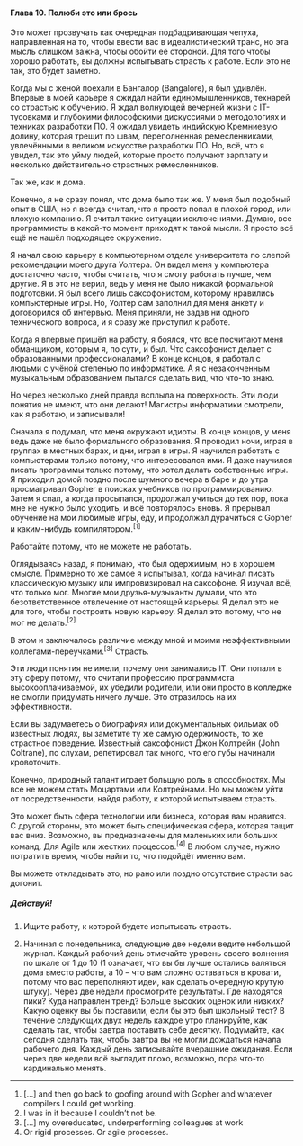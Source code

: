 #### Глава 10. Полюби это или брось

Это может прозвучать как очередная подбадривающая чепуха, направленная на то, чтобы ввести вас в
идеалистический транс, но эта мысль слишком важна, чтобы обойти её стороной. Для того чтобы хорошо
работать, вы должны испытывать страсть к работе. Если это не так, это будет заметно.

Когда мы с женой поехали в Бангалор (Bangalore), я был удивлён. Впервые в моей карьере я ожидал
найти единомышленников, технарей со страстью к обучению. Я ждал волнующей вечерней жизни с IT-
тусовками и глубокими философскими дискуссиями о методологиях и техниках разработки ПО. Я ожидал
увидеть индийскую Кремниевую долину, которая трещит по швам, переполненная ремесленниками,
увлечёнными в великом искусстве разработки ПО. Но, всё, что я увидел, так это уйму людей, которые
просто получают зарплату и несколько действительно страстных ремесленников.

Так же, как и дома.

Конечно, я не сразу понял, что дома было так же. У меня был подобный опыт в США, но я всегда считал,
что я просто попал в плохой город, или плохую компанию. Я считал такие ситуации исключениями. Думаю,
все программисты в какой-то момент приходят к такой мысли. Я просто всё ещё не нашёл подходящее
окружение.

Я начал свою карьеру в компьютерном отделе университета по слепой рекомендации моего друга Уолтера.
Он видел меня у компьютера достаточно часто, чтобы считать, что я смогу  работать лучше,
чем другие. Я в это не верил, ведь у меня не было никакой формальной подготовки. Я был всего лишь
саксофонистом, которому нравились компьютерные игры. Но, Уолтер сам заполнил для меня анкету и
договорился об интервью. Меня приняли, не задав ни одного технического вопроса, и я сразу же
приступил к работе.

Когда я впервые пришёл на работу, я боялся, что все посчитают меня обманщиком, которым я, по сути,
и был. Что саксофонист делает с образованными профессионалами? В конце концов, я работал с людьми
с учёной степенью по информатике. А я с незаконченным музыкальным образованием пытался сделать вид,
что что-то знаю.

Но через несколько дней правда всплыла на поверхность. Эти люди понятия не имеют, что они делают!
Магистры информатики смотрели, как я работаю, и записывали!

Сначала я подумал, что меня окружают идиоты. В конце концов, у меня ведь даже не было формального
образования. Я проводил ночи, играя в группах в местных барах, и дни, играя в игры. Я научился
работать с компьютерами только потому, что интересовался ими. Я даже научился писать программы
только потому, что хотел делать собственные игры. Я приходил домой поздно после шумного вечера в
баре и до утра просматривал Gopher в поисках учебников по программированию. Затем я спал, а когда
просыпался, продолжал учиться до тех пор, пока мне не нужно было уходить, и всё повторялось вновь.
Я прерывал обучение на мои любимые игры, еду, и продолжал дурачиться с Gopher и каким-нибудь
компилятором.<sup>[1]</sup>

Работайте потому, что не можете не работать.

Оглядываясь назад, я понимаю, что был одержимым, но в хорошем смысле. Примерно то же самое я
испытывал, когда начинал писать классическую музыку или импровизировал на саксофоне. Я изучал всё,
что только мог. Многие мои друзья-музыканты думали, что это безответственное отвлечение от настоящей
карьеры. Я делал это не для того, чтобы построить новую карьеру. Я делал это потому, что не мог не
делать.<sup>[2]</sup>

В этом и заключалось различие между мной и моими неэффективными коллегами-переучками.<sup>[3]</sup>
Страсть.

Эти люди понятия не имели, почему они занимались IT. Они попали в эту сферу потому, что считали
профессию программиста высокооплачиваемой, их убедили родители, или они просто в колледже не смогли
придумать ничего лучше. Это отразилось на их эффективности.

Если вы задумаетесь о биографиях или документальных фильмах об известных людях, вы заметите ту же
самую одержимость, то же страстное поведение. Известный саксофонист Джон Колтрейн (John Coltrane),
по слухам, репетировал так много, что его губы начинали кровоточить.

Конечно, природный талант играет большую роль в способностях. Мы все не можем стать Моцартами или
Колтрейнами. Но мы можем уйти от посредственности, найдя работу, к которой испытываем страсть.

Это может быть сфера технологии или бизнеса, которая вам нравится. С другой стороны, это может быть
специфическая сфера, которая тащит вас вниз. Возможно, вы предназначены для маленьких или больших
команд. Для Agile или жестких процессов.<sup>[4]</sup> В любом случае, нужно потратить время, чтобы
найти то, что подойдёт именно вам.

Вы можете откладывать это, но рано или поздно отсутствие страсти вас догонит.

##### Действуй!

1. Ищите работу, к которой будете испытывать страсть.

2. Начиная с понедельника, следующие две недели ведите небольшой журнал. Каждый рабочий день отмечайте
уровень своего волнения по шкале от 1 до 10 (1 означает, что вы бы лучше остались валяться дома
вместо работы, а 10 – что вам сложно оставаться в кровати, потому что вас переполняют идеи, как
сделать очередную крутую штуку). Через две недели просмотрите результаты. Где находятся пики? Куда
направлен тренд? Больше высоких оценок или низких? Какую оценку вы бы поставили, если бы это был
школьный тест? В течение следующих двух недель каждое утро планируйте, как сделать так, чтобы завтра
поставить себе десятку. Подумайте, как сегодня сделать так, чтобы завтра вы не могли дождаться
начала рабочего дня. Каждый день записывайте вчерашние ожидания. Если через две недели всё выглядит
плохо, возможно, пора что-то кардинально менять.

----

1. [...] and then go back to goofing around with Gopher and whatever compilers I could get working.
2. I was in it because I couldn’t not be.
3. [...] my overeducated, underperforming colleagues at work
4. Or rigid processes. Or agile processes.


